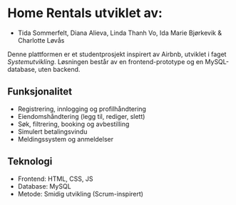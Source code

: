 
# Home Rentals utviklet av:
- Tida Sommerfelt, Diana Alieva, Linda Thanh Vo, Ida Marie Bjørkevik & Charlotte Løvås

Denne plattformen er et studentprosjekt inspirert av Airbnb, utviklet i faget *Systemutvikling*. Løsningen består av en frontend-prototype og en MySQL-database, uten backend.  

## Funksjonalitet  
- Registrering, innlogging og profilhåndtering  
- Eiendomshåndtering (legg til, rediger, slett)  
- Søk, filtrering, booking og avbestilling  
- Simulert betalingsvindu  
- Meldingssystem og anmeldelser  

## Teknologi  
- Frontend: HTML, CSS, JS  
- Database: MySQL  
- Metode: Smidig utvikling (Scrum-inspirert)  


